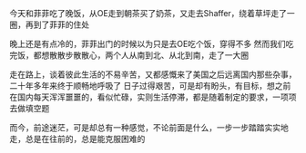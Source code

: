 今天和菲菲吃了晚饭，从OE走到朝茶买了奶茶，又走去Shaffer，绕着草坪走了一圈，再到了菲菲的住处

晚上还是有点冷的，菲菲出门的时候以为只是去OE吃个饭，穿得不多
然而我们吃完饭，都想散散步散散心，两个人从南到北、从北到南，走了一大圈

走在路上，谈着彼此生活的不易辛苦，又都感慨来了美国之后远离国内那些杂事，二十年多年来终于顺畅地呼吸了
日子过得艰苦，可是却有盼头，有目标，想之前在国内每天浑浑噩噩的，看似忙碌，实则生活停滞，都是随着制定的要求，一项项去做填空题

而今，前途迷茫，可是却总有一种感觉，不论前面是什么，一步一步踏踏实实地走，总是在往前的，总是能克服困难的

